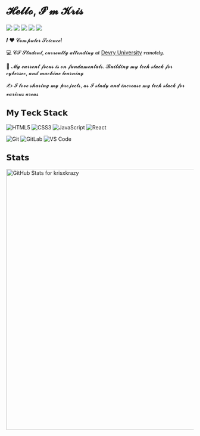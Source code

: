 # 𝓗𝓮𝓵𝓵𝓸, 𝓘'𝓶 𝓚𝓻𝓲𝓼

[![](https://img.shields.io/badge/-@krisxkrazy-%231DA1F2?style=flat-square&logo=twitter&logoColor=ffffff)](https://twitter.com/krisxkrazy)
[![](https://img.shields.io/badge/-@krisxkrazy-%23181717?style=flat-square&logo=github)](https://github.com/krisxkrazy)
[![](https://img.shields.io/badge/-@krisxkrazy-%23000000?style=flat-square&logo=codepen)](https://codepen.io/krisxkrazy)
[![](https://img.shields.io/badge/-@krisxkrazy-%23000000?style=flat-square&logo=codesandbox)](https://codesandbox.io/u/krisxkrazy)
[![](https://img.shields.io/website?color=0ab9e6&style=flat-square&up_message=xlbd.me&url=https%3A%2F%2Fxlbd.me)](https://kriskrazy.com)

𝑰 ❤️ 𝓒𝓸𝓶𝓹𝓾𝓽𝓮𝓻 𝓢𝓬𝓲𝓮𝓷𝓬𝓮!

:computer: 𝓒𝓢 𝓢𝓽𝓾𝓭𝓮𝓷𝓽, 𝓬𝓾𝓻𝓻𝓮𝓷𝓽𝓵𝔂 𝓪𝓽𝓽𝓮𝓷𝓭𝓲𝓷𝓰 𝒂𝒕 [Devry University](https://www.devry.edu/) 𝒓𝒆𝒎𝒐𝒕𝒆𝒍𝒚.

:vulcan_salute: 𝓜𝔂 𝓬𝓾𝓻𝓻𝓮𝓷𝓽 𝓯𝓸𝓬𝓾𝓼 𝓲𝓼 𝓸𝓷 𝓯𝓾𝓷𝓭𝓪𝓶𝓮𝓷𝓽𝓪𝓵𝓼. 𝓑𝓾𝓲𝓵𝓭𝓲𝓷𝓰 𝓶𝔂 𝓽𝓮𝓬𝓱 𝓼𝓽𝓪𝓬𝓴 𝓯𝓸𝓻 𝓬𝔂𝓫𝓮𝓻𝓼𝓮𝓬, 𝓪𝓷𝓭 𝓶𝓪𝓬𝓱𝓲𝓷𝓮 𝓵𝓮𝓪𝓻𝓷𝓲𝓷𝓰

:writing_hand: 𝓘 𝓵𝓸𝓿𝓮 𝓼𝓱𝓪𝓻𝓲𝓷𝓰 𝓶𝔂 𝓹𝓻𝓸𝓳𝓮𝓬𝓽𝓼, 𝓪𝓼 𝓘 𝓼𝓽𝓾𝓭𝔂 𝓪𝓷𝓭 𝓲𝓷𝓬𝓻𝓮𝓪𝓼𝓮 𝓶𝔂 𝓽𝓮𝓬𝓱 𝓼𝓽𝓪𝓬𝓴 𝓯𝓸𝓻 𝓿𝓪𝓻𝓲𝓸𝓾𝓼 𝓪𝓻𝓮𝓪𝓼

## 𝗠𝘆 𝗧𝗲𝗰𝗸 𝗦𝘁𝗮𝗰𝗸

![HTML5](https://img.shields.io/badge/-HTML5-%23E44D27?style=flat-square&logo=html5&logoColor=ffffff)
![CSS3](https://img.shields.io/badge/-CSS3-%231572B6?style=flat-square&logo=css3)
![JavaScript](https://img.shields.io/badge/-JavaScript-%23F7DF1C?style=flat-square&logo=javascript&logoColor=000000&labelColor=%23F7DF1C&color=%23FFCE5A)
![React](https://img.shields.io/badge/-React-%23282C34?style=flat-square&logo=react)

![Git](https://img.shields.io/badge/-Git-%23F05032?style=flat-square&logo=git&logoColor=%23ffffff)
![GitLab](https://img.shields.io/badge/-GitLab-FCA121?style=flat-square&logo=gitlab)
![VS Code](https://img.shields.io/badge/-VSCode-%23007ACC?style=flat-square&logo=visual-studio-code)


## 𝗦𝘁𝗮𝘁𝘀

<img src="https://github-readme-stats.vercel.app/api?username=krisxkrazy&show_icons=true&include_all_commits=true&count_private=true&theme=jolly&layout=compact" alt="GitHub Stats for krisxkrazy" width="700">
